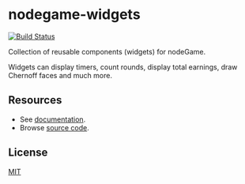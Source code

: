 # nodegame-widgets

[![Build Status](https://travis-ci.org/nodeGame/nodegame-widgets.png?branch=master)](https://travis-ci.org/nodeGame/nodegame-widgets)


Collection of reusable components (widgets) for nodeGame. 

Widgets can display timers, count rounds, display total earnings, draw Chernoff faces and much more.

## Resources

- See [documentation](https://github.com/nodeGame/nodegame/wiki).
- Browse [source code](http://nodegame.github.io/nodegame-widgets/docs/index.js.html).

## License

[MIT](LICENSE)
